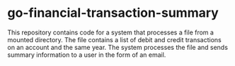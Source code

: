 # go-financial-transaction-summary
This repository contains code for a system that processes a file from a mounted directory. The file contains a list of debit and credit transactions on an account and the same year. The system processes the file and sends summary information to a user in the form of an email.
